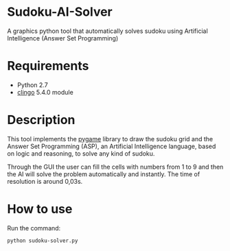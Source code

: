 # Sudoku-AI-Solver

A graphics python tool that automatically solves sudoku using Artificial Intelligence (Answer Set Programming)

# Requirements
- Python 2.7
- [clingo](https://potassco.org/clingo/) 5.4.0 module

# Description
This tool implements the [pygame](https://github.com/pygame/pygame) library to draw the sudoku grid and the Answer Set Programming (ASP), an Artificial Intelligence language, based on logic and reasoning, to solve any kind of sudoku.

Through the GUI the user can fill the cells with numbers from 1 to 9 and then the AI will solve the problem automatically and instantly. The time of resolution is around 0,03s.

# How to use

Run the command:
```
python sudoku-solver.py
```